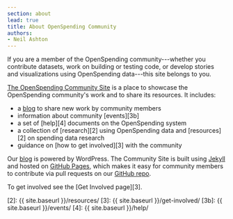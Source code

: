 ```yaml
---
section: about
lead: true
title: About OpenSpending Community
authors:
- Neil Ashton
---
```


If you are a member of the OpenSpending community---whether you
contribute datasets, work on building or testing code, or develop
stories and visualizations using OpenSpending data---this site belongs
to you.

[The OpenSpending Community Site](/) is a place to showcase the
OpenSpending community's work and to share its resources. It includes:

* a [blog][1] to share new work by community members
* information about community [events][3b]
* a set of [help][4] documents on the OpenSpending system
* a collection of [research][2] using OpenSpending data and [resources][2] on spending data research
* guidance on [how to get involved][3] with the community

Our [blog](http://blog.openspending.org) is powered by WordPress.  The
Community Site is built using [Jekyll](http://jekyllrb.com/) and
hosted on [GitHub Pages](https://pages.github.com/), which makes it
easy for community members to contribute via pull requests on our
[GitHub repo](https://github.com/openspending/community.openspending.org).


To get involved see the [Get Involved page][3].

[1]:	http://blog.openspending.org/
[2]:	{{ site.baseurl }}/resources/
[3]:	{{ site.baseurl }}/get-involved/
[3b]:   {{ site.baseurl }}/events/
[4]:	{{ site.baseurl }}/help/
